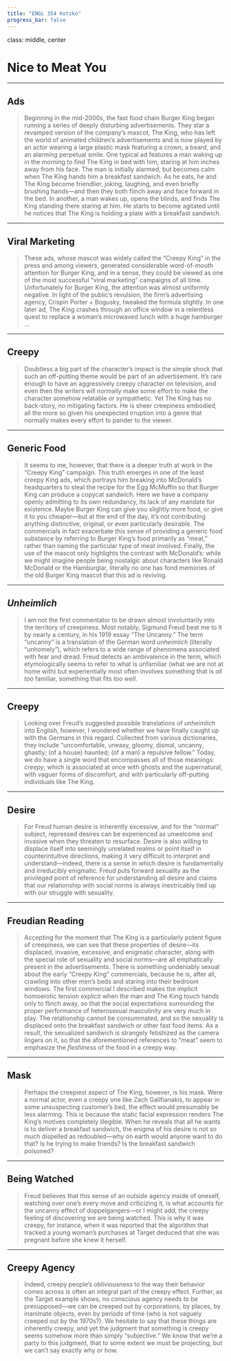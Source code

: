 ```yaml
---
title: "ENGL 354 Kotsko"
progress_bar: false
---
```

class: middle, center

# Nice to Meat You
---
## Ads

> Beginning in the mid-2000s, the fast food chain Burger King began running a series of deeply disturbing advertisements. They star a revamped version of the company’s mascot, The King, who has left the world of animated children’s advertisements and is now played by an actor wearing a large plastic mask featuring a crown, a beard, and an alarming perpetual smile. One typical ad features a man waking up in the morning to find The King in bed with him, staring at him inches away from his face. The man is initially alarmed, but becomes calm when The King hands him a breakfast sandwich. As he eats, he and The King become friendlier, joking, laughing, and even briefly brushing hands—and then they both flinch away and face forward in the bed. In another, a man wakes up, opens the blinds, and finds The King standing there staring at him. He starts to become agitated until he notices that The King is holding a plate with a breakfast sandwich.
---
## Viral Marketing

> These ads, whose mascot was widely called the “Creepy King” in the press and among viewers, generated considerable word-of-mouth attention for Burger King, and in a sense, they could be viewed as one of the most successful “viral marketing” campaigns of all time. Unfortunately for Burger King, the attention was almost uniformly negative. In light of the public’s revulsion, the firm’s advertising agency, Crispin Porter + Bogusky, tweaked the formula slightly. In one later ad, The King crashes through an office window in a relentless quest to replace a woman’s microwaved lunch with a huge hamburger ...
---
## Creepy

> Doubtless a big part of the character’s impact is the simple shock that such an off-putting theme would be part of an advertisement. It’s rare enough to have an aggressively creepy character on television, and even then the writers will normally make some effort to make the character somehow relatable or sympathetic. Yet The King has no back-story, no mitigating factors. He is sheer creepiness embodied, all the more so given his unexpected irruption into a genre that normally makes every effort to pander to the viewer.
---
## Generic Food

> It seems to me, however, that there is a deeper truth at work in the “Creepy King” campaign. This truth emerges in one of the least creepy King ads, which portrays him breaking into McDonald’s headquarters to steal the recipe for the Egg McMuffin so that Burger King can produce a copycat sandwich. Here we have a company openly admitting to its own redundancy, its lack of any mandate for existence. Maybe Burger King can give you slightly more food, or give it to you cheaper—but at the end of the day, it’s not contributing anything distinctive, original, or even particularly desirable. The commercials in fact exacerbate this sense of providing a generic food substance by referring to Burger King’s food primarily as “meat,” rather than naming the particular type of meat involved. Finally, the use of the mascot only highlights the contrast with McDonald’s: while we might imagine people being nostalgic about characters like Ronald McDonald or the Hamburglar, literally no one has fond memories of the old Burger King mascot that this ad is reviving.
---
## *Unheimlich*

> I am not the first commentator to be drawn almost involuntarily into the territory of creepiness. Most notably, Sigmund Freud beat me to it by nearly a century, in his 1919 essay “The Uncanny.” The term “uncanny” is a translation of the German word *unheimlich* (literally “unhomely”), which refers to a wide range of phenomena associated with fear and dread. Freud detects an ambivalence in the term, which etymologically seems to refer to what is unfamiliar (what we are not at home with) but experientially most often involves something that is *all too* familiar, something that fits *too well*.
---
## Creepy

> Looking over Freud’s suggested possible translations of *unheimlich* into English, however, I wondered whether we have finally caught up with the Germans in this regard. Collected from various dictionaries, they include “uncomfortable, uneasy, gloomy, dismal, uncanny, ghastly; (of a house) haunted; (of a man) a repulsive fellow.” Today, we do have a single word that encompasses all of those meanings: *creepy*, which is associated at once with ghosts and the supernatural, with vaguer forms of discomfort, and with particularly off-putting individuals like The King.
---
## Desire
> For Freud human desire is inherently excessive, and for the “normal” subject, repressed desires can be experienced as unwelcome and invasive when they threaten to resurface. Desire is also willing to displace itself into seemingly unrelated realms or point itself in counterintuitive directions, making it very difficult to interpret and understand—indeed, there is a sense in which desire is fundamentally and irreducibly enigmatic. Freud puts forward sexuality as the privileged point of reference for understanding all desire and claims that our relationship with social norms is always inextricably tied up with our struggle with sexuality.
---
## Freudian Reading

> Accepting for the moment that The King is a particularly potent figure of creepiness, we can see that these properties of desire—its displaced, invasive, excessive, and enigmatic character, along with the special role of sexuality and social norms—are all emphatically present in the advertisements. There is something undeniably sexual about the early “Creepy King” commercials, because he is, after all, crawling into other men’s beds and staring into their bedroom windows. The first commercial I described makes the implicit homoerotic tension explicit when the man and The King touch hands only to flinch away, so that the social expectations surrounding the proper performance of heterosexual masculinity are very much in play. The relationship cannot be consummated, and so the sexuality is displaced onto the breakfast sandwich or other fast food items. As a result, the sexualized sandwich is strangely fetishized as the camera lingers on it, so that the aforementioned references to “meat” seem to emphasize the *fleshiness* of the food in a creepy way.
---
## Mask

> Perhaps the creepiest aspect of The King, however, is his mask. Were a normal actor, even a creepy one like Zach Galifianakis, to appear in some unsuspecting customer’s bed, the effect would presumably be less alarming. This is because the static facial expression renders The King’s motives completely illegible. When he reveals that all he wants is to deliver a breakfast sandwich, the enigma of his desire is not so much dispelled as redoubled—why on earth would anyone want to do that? Is he trying to make friends? Is the breakfast sandwich poisoned?
---
## Being Watched

> Freud believes that this sense of an outside agency inside of oneself, watching over one’s every move and criticizing it, is what accounts for the uncanny effect of doppelgangers—or I might add, the creepy feeling of discovering we are being watched. This is why it was creepy, for instance, when it was reported that the algorithm that tracked a young woman’s purchases at Target deduced that she was pregnant before she knew it herself.
---
## Creepy Agency

> Indeed, creepy people’s obliviousness to the way their behavior comes across is often an integral part of the creepy effect. Further, as the Target example shows, no conscious agency needs to be presupposed—we can be creeped out by corporations, by places, by inanimate objects, even by periods of time (who is not vaguely creeped out by the 1970s?). We hesitate to say that these things are inherently creepy, and yet the judgment that something is creepy seems somehow more than simply “subjective.” We know that we’re a party to this judgment, that to some extent we must be projecting, but we can’t say exactly why or how.
